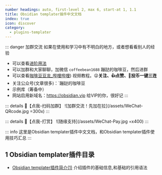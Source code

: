 ```yaml
---
number headings: auto, first-level 2, max 6, start-at 1, 1.1
title: Obsidian templater插件中文文档
index: true
icon: discover
category:
  - plugins-templater
---
```

::: danger 加群交流
如果在使用和学习中有不明白的地方，或者想看看别人的经验
- 可以查看[进阶用法](/zh/advanced/)
- 可以加群和大家聊聊，加微信 `coffeebean1688` 蹦跶的咖啡豆，然后进群
- 可以查看[咖啡豆豆龙_哔哩哔哩](https://space.bilibili.com/618777356)) 视频教程。😜**关注、👍点赞、📀投币一键三连**
- 关注公众号(文章很多)：`蹦跶的咖啡豆
- 示例库（筹备中）
- 网站启用新域名：https://obsidian.vip 给VIP的你，很好记
:::

::: details 🌱【点我-扫码加群】
![加群交流！先加在拉](/assets/WeChat-QRcode.jpg =300x) 
::: 

::: details 🍻【点我-打赏】
![随缘支持](/assets/WeChat-Pay.jpg =x400)
::: 


::: info
 这里是Obsidian templater插件中文文档，和Obsidian templater插件使用技巧汇总 
:::

## 1 Obsidian templater插件目录

- [Obsidian templater插件简介(1)](/zh/plugins-templater/templater-a.md) 介绍插件的基础信息,和基础的引用语法